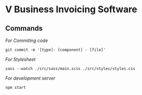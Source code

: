 # V Business Invoicing Software

## Commands

_For Commiting code_

```console
git commit -m '[type]: [component] - [file]'
```

_For Stylesheet_

```console
sass --watch ./src/sass/main.scss ./src/styles/styles.css
```

_For development server_

```console
npm start
```
